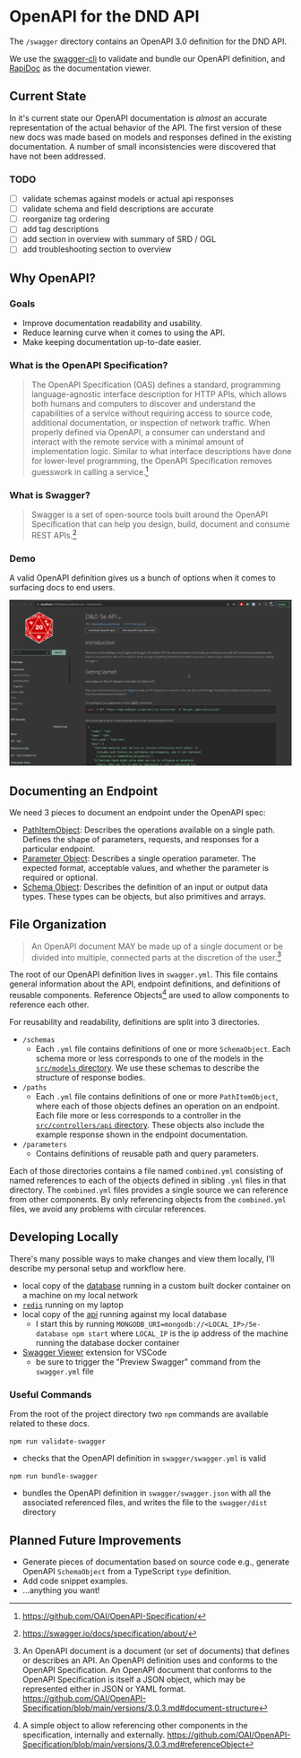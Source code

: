 # OpenAPI for the DND API

The `/swagger` directory contains an OpenAPI 3.0 definition for the DND API.

We use the [swagger-cli](https://github.com/APIDevTools/swagger-cli) to validate and bundle
our OpenAPI definition, and [RapiDoc](https://mrin9.github.io/RapiDoc/index.html) as the documentation viewer.

## Current State

In it's current state our OpenAPI documentation is _almost_ an accurate representation of the actual behavior of the API. The first version of these new docs was made based on models and responses defined in the existing documentation. A number of small inconsistencies were discovered that have not been addressed.

### TODO
- [ ] validate schemas against models or actual api responses
- [ ] validate schema and field descriptions are accurate
- [ ] reorganize tag ordering
- [ ] add tag descriptions
- [ ] add section in overview with summary of SRD / OGL
- [ ] add troubleshooting section to overview

## Why OpenAPI?
### Goals

- Improve documentation readability and usability.
- Reduce learning curve when it comes to using the API.
- Make keeping documentation up-to-date easier.

### What is the OpenAPI Specification?

>The OpenAPI Specification (OAS) defines a standard, programming language-agnostic interface description for HTTP APIs, which allows both humans and computers to discover and understand the capabilities of a service without requiring access to source code, additional documentation, or inspection of network traffic. When properly defined via OpenAPI, a consumer can understand and interact with the remote service with a minimal amount of implementation logic. Similar to what interface descriptions have done for lower-level programming, the OpenAPI Specification removes guesswork in calling a service.[^openapi]

[^openapi]: https://github.com/OAI/OpenAPI-Specification/

### What is Swagger?

>Swagger is a set of open-source tools built around the OpenAPI Specification that can help you design, build, document and consume REST APIs.[^swagger]

[^swagger]: https://swagger.io/docs/specification/about/

### Demo

A valid OpenAPI definition gives us a bunch of options when it comes to surfacing docs to end users.

![example!](./assets/demo.gif "example")

## Documenting an Endpoint

We need 3 pieces to document an endpoint under the OpenAPI spec: 
- [PathItemObject][pathobj]: Describes the operations available on a single path. Defines the shape of parameters, requests, and responses for a particular endpoint.
- [Parameter Object][paramobj]: Describes a single operation parameter. The expected format, acceptable values, and whether the parameter is required or optional.
- [Schema Object][schemaobj]: Describes the definition of an input or output data types. These types can be objects, but also primitives and arrays.

[schemaobj]: https://github.com/OAI/OpenAPI-Specification/blob/main/versions/3.0.3.md#schemaObject

[pathobj]: https://github.com/OAI/OpenAPI-Specification/blob/main/versions/3.0.3.md#pathItemObject

[paramobj]: https://github.com/OAI/OpenAPI-Specification/blob/main/versions/3.0.3.md#parameterObject

## File Organization

>An OpenAPI document MAY be made up of a single document or be divided into multiple, connected parts at the discretion of the user.[^oas_org]

[^oas_org]: An OpenAPI document is a document (or set of documents) that defines or describes an API. An OpenAPI definition uses and conforms to the OpenAPI Specification. An OpenAPI document that conforms to the OpenAPI Specification is itself a JSON object, which may be represented either in JSON or YAML format. https://github.com/OAI/OpenAPI-Specification/blob/main/versions/3.0.3.md#document-structure

The root of our OpenAPI definition lives in `swagger.yml`. This file contains general information about the API, endpoint definitions, and definitions of reusable components. Reference Objects[^oas_ref] are used to allow components to reference each other.

[^oas_ref]: A simple object to allow referencing other components in the specification, internally and externally. https://github.com/OAI/OpenAPI-Specification/blob/main/versions/3.0.3.md#referenceObject

For reusability and readability, definitions are split into 3 directories.
- `/schemas`
    - Each `.yml` file contains definitions of one or more `SchemaObject`. Each schema more or less corresponds to one of the models in the [`src/models` directory](https://github.com/5e-bits/5e-srd-api/tree/main/src/models). We use these schemas to describe the structure of response bodies.
- `/paths`
    - Each `.yml` file contains definitions of one or more `PathItemObject`, where each of those objects defines an operation on an endpoint. Each file more or less corresponds to a controller in the [`src/controllers/api` directory](https://github.com/5e-bits/5e-srd-api/tree/main/src/controllers/api). These objects also include the example response shown in the endpoint documentation.
- `/parameters`
    - Contains definitions of reusable path and query parameters.

Each of those directories contains a file named `combined.yml` consisting of named references to each of the objects defined in sibling `.yml` files in that directory. The `combined.yml` files provides a single source we can reference from other components. By only referencing objects from the `combined.yml` files, we avoid any problems with circular references.
## Developing Locally

There's many possible ways to make changes and view them locally, I'll describe my personal setup and workflow here.

- local copy of the [database](https://github.com/5e-bits/5e-database) running in a custom built docker container on a machine on my local network
- [`redis`](https://redis.io/) running on my laptop
- local copy of the [api](https://github.com/5e-bits/5e-srd-api) running against my local database
    - I start this by running `MONGODB_URI=mongodb://<LOCAL_IP>/5e-database npm start` where `LOCAL_IP` is the ip address of the machine running the database docker container
- [Swagger Viewer](https://marketplace.visualstudio.com/items?itemName=Arjun.swagger-viewer) extension for VSCode
    - be sure to trigger the "Preview Swagger" command from the `swagger.yml` file

### Useful Commands

From the root of the project directory two `npm` commands are available related to these docs.

`npm run validate-swagger`
- checks that the OpenAPI definition in `swagger/swagger.yml` is valid

`npm run bundle-swagger`
- bundles the OpenAPI definition in `swagger/swagger.json` with all the associated referenced files, and writes the file to the `swagger/dist` directory

## Planned Future Improvements

- Generate pieces of documentation based on source code e.g., generate OpenAPI `SchemaObject` from a TypeScript `type` definition.
- Add code snippet examples.
- ...anything you want!


